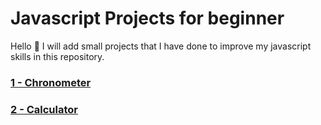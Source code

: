 # Javascript Projects for beginner 
Hello :wave:  I will add small projects that I have done to improve my javascript skills in this repository.

### [1 - Chronometer ](https://github.com/akirdass00/jsprojects/tree/main/Chronometer)

### [2 - Calculator ](https://github.com/akirdass00/jsprojects/tree/main/Calculator)
